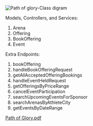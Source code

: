 ![Path of glory-Class digram](https://github.com/user-attachments/assets/8d41cd27-e3e8-4e8c-8004-73830b88da9a)

Models, Controllers, and Services:
1. Arena
2. Offering
3. BookOffering
4. Event

Extra Endpoints:
1. bookOffering
2. handleBookOfferingRequest
3. getAllAcceptedOfferingBookings
4. handleEventHeldRequest
5. getOfferingsByPriceRange
6. cancelEventParticipation
7. searchUpcomingEventsForSponsor
8. searchArenasByAthleteCity
9. getEventsByDateRange
    
[Path of Glory.pdf](https://github.com/user-attachments/files/18193642/Path.of.Glory.pdf)
